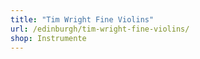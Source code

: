 ```yaml
---
title: "Tim Wright Fine Violins"
url: /edinburgh/tim-wright-fine-violins/
shop: Instrumente
---
```

